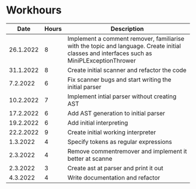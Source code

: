 # Workhours

| Date          | Hours         | Description |
| ------------- | ------------- |   ----------------|
| 26.1.2022     | 8             | Implement a comment remover, familiarise with the topic and language. Create initial classes and interfaces such as MiniPLExceptionThrower |
| 31.1.2022     | 8             | Create initial scanner and refactor the code |
| 7.2.2022     | 6              | Fix scanner bugs and start writing the initial parser |
| 10.2.2022 | 7 | Implement intial parser without creating AST |
| 17.2.2022 | 6 | Add AST generation to initial parser |
| 19.2.2022 | 6 | Add initial interpreting |
| 22.2.2022 | 9 | Create initial working interpreter |
| 1.3.2022  | 4 | Specify tokens as regular expressions |
| 2.3.2022  | 4 | Remove commentremover and implement it better at scanne |
| 2.3.2022  | 3 | Create ast at parser and print it out |
| 4.3.2022  | 4 | Write documentation and refactor |
